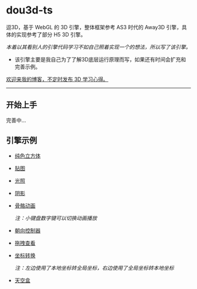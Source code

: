 # dou3d-ts

逗3D，基于 WebGL 的 3D 引擎，整体框架参考 AS3 时代的 Away3D 引擎，具体的实现参考了部分 H5 3D 引擎。

*本着以其看别人的引擎代码学习不如自己照着实现一个的想法，所以写了该引擎。*

* 该引擎主要是我自己为了了解3D底层运行原理而写，如果还有时间会扩充和完善示例。

[欢迎来我的博客，不定时发布 3D 学习心得。](https://www.cnblogs.com/hammerc/)

---

## 开始上手

完善中...

## 引擎示例

* [纯色立方体](https://hammerc.github.io/dou3d-ts/examples/index.html?demo=cube)

* [贴图](https://hammerc.github.io/dou3d-ts/examples/index.html?demo=texture)

* [光照](https://hammerc.github.io/dou3d-ts/examples/index.html?demo=light)

* [阴影](https://hammerc.github.io/dou3d-ts/examples/index.html?demo=shadow)

* [骨骼动画](https://hammerc.github.io/dou3d-ts/examples/index.html?demo=animation)

    *注：小键盘数字键可以切换动画播放*

* [朝向控制器](https://hammerc.github.io/dou3d-ts/examples/index.html?demo=lookAt)

* [拖拽查看](https://hammerc.github.io/dou3d-ts/examples/index.html?demo=hover)

* [坐标转换](https://hammerc.github.io/dou3d-ts/examples/index.html?demo=transform)

    *注：左边使用了本地坐标转全局坐标，右边使用了全局坐标转本地坐标*

* [天空盒](https://hammerc.github.io/dou3d-ts/examples/index.html?demo=skyBox)
